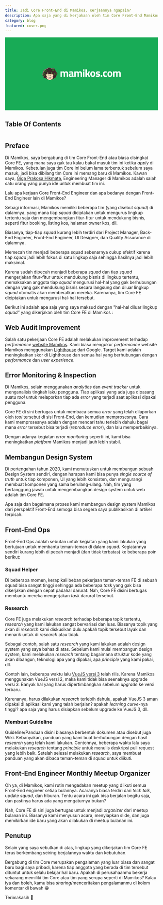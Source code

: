 ```yaml
---
title: Jadi Core Front-End di Mamikos. Kerjaannya ngapain?
description: Apa saja yang di kerjakaan oleh tim Core Front-End Mamikos dan kenapa tim ini ada di Mamikos.
category: blog
featured: cover.png
---
```


<img src="cover.png" alt="Jadi Core Front-End di Mamikos. Kerjaannya ngapain?" />

<p></p>


## Table Of Contents

```toc

```

## Preface

Di Mamikos, saya bergabung di tim Core Front-End atau biasa disingkat Core FE, yang mana saya gak tau kalau bakal masuk tim ini ketika *apply* di Mamikos. Kebetulan juga tim Core ini belum lama terbentuk sebelum saya masuk, jadi bisa dibilang tim Core ini memang baru di Mamikos. Kawan saya, <a href="https://www.linkedin.com/in/gigaprakosa" target="_blank" rel="noopener">Giga Prakosa Hikmata</a>, Engineering Manager di Mamikos adalah salah satu orang yang punya ide untuk membuat tim ini.

Lalu apa kerjaan Core Front-End Engineer dan apa bedanya dengan Front-End Engineer lain di Mamikos? 

Sebagi informasi, Mamikos memiliki beberapa tim (yang disebut *squad*) di dalamnya, yang mana tiap *squad* diciptakan untuk mengurus lingkup tertentu saja dan mengembangkan fitur-fitur untuk mendukung bisnis, seperti fitur booking, listing kos, halaman owner kos, dll. 

Biasanya, tiap-tiap *squad* kurang lebih terdiri dari Project Manager, Back-End Engineer, Front-End Engineer, UI Designer, dan Quality Assurance di dalamnya.

Memecah tim menjadi beberapa squad sebenarnya cukup efektif karena tiap *squad* jadi lebih fokus di satu lingkup saja sehingga hasilnya jadi lebih maksimal.

Karena sudah dipecah menjadi beberapa *squad* dan tiap *squad* mengerjakan fitur-fitur untuk mendukung bisnis di lingkup tertentu, memaksakan anggota tiap *squad* mengurusi hal-hal yang gak berhubungan dengan yang gak mendukung bisnis secara langsung dan diluar lingkup *squad* otomatis akan memberatkan mereka. Karenanya, tim Core FE diciptakan untuk mengurusi hal-hal tersebut. 

Berikut ini adalah apa saja yang saya maksud dengan "hal-hal diluar lingkup *squad"* yang dikerjakan oleh tim Core FE di Mamikos :

## Web Audit Improvement

Salah satu pekerjaan Core FE adalah melakukan improvement terhadap _performance_ <a href="https://www.mamikos.com" target="_blank" rel="noopener">website Mamikos</a>. Kami biasa mengukur _performance_ website Mamikos menggunakan <a href="https://developers.google.com/web/tools/lighthouse" target="_blank" rel="noopener">Lighthouse</a> dari Google. Target kami adalah meningkatkan skor di Lighthouse dan semua hal yang berhubungan dengan _performance_ dan _user experience_.

## Error Monitoring & Inspection

Di Mamikos, selain menggunakan *analytics* dan *event tracker* untuk menganalisis tingkah laku pengguna. Tiap aplikasi yang ada juga dipasang suatu *tool* untuk melaporkan tiap ada *error* yang terjadi saat aplikasi dipakai pengguna. 

Core FE di sini bertugas untuk membaca semua *error* yang telah dilaporkan oleh *tool* tersebut di sisi Front-End, dan kemudian memprosesnya. Cara kami memprosesnya adalah dengan mencari tahu terlebih dahulu bagai mana *error* tersebut bisa terjadi (*reproduce error*), dan lalu memperbaikinya. 

Dengan adanya kegiatan *error monitoring* seperti ini, kami bisa meningkatkan *platform* Mamikos menjadi jauh lebih stabil.

## Membangun Design System

Di pertengahan tahun 2020, kami memutuskan untuk membangun sebuah Design System sendiri, dengan harapan kami bisa punya *single source of truth* untuk tiap komponen, UI yang lebih konsisten, dan mengurangi membuat komponen yang sama berulang-ulang. Nah, tim yang bertanggung jawab untuk mengembangkan design system untuk web adalah tim Core FE. 

Apa saja dan bagaimana proses kami membangun design system Mamikos dari perspektif Front-End semoga bisa segera saya publikasikan di artikel terpisah.

## Front-End Ops

Front-End Ops adalah sebutan untuk kegiatan yang kami lakukan yang bertujuan untuk membantu teman-teman di dalam *squad*. Kegiatannya sendiri kurang lebih di pecah menjadi (dan tidak terbatas) ke beberapa poin berikut:

### Squad Helper

Di beberapa momen, kerap kali beban pekerjaan teman-teman FE di sebuah squad bisa sangat tinggi sehingga ada beberapa _task_ yang gak bisa dikerjakan dengan cepat padahal darurat. Nah, Core FE disini bertugas membantu mereka mengerjakan _task_ darurat tersebut. 

### Research

Core FE juga melakukan _research_ terhadap beberapa topik tertentu, _research_ yang kami lakukan sangat bervariasi dan luas. Biasanya topik yang akan di _research_ kami diskusikan dulu apakah topik tersebut layak dan menarik untuk di _research_ atau tidak.

Sebagai contoh, salah satu _research_ yang kami lakukan adalah design system yang saya bahas di atas. Sebelum kami mulai membangun design system, kami melakukan _research_ tentang bagaimana struktur kode yang akan dibangun, teknologi apa yang dipakai, apa _principle_ yang kami pakai, dll. 

Contoh lain, beberapa waktu lalu <a href="https://github.com/vuejs/vue-next/releases/tag/v3.0.0" target="_blank" rel="noopener">VueJS versi 3</a> telah rilis. Karena Mamikos menggunakan VueJS versi 2, maka kami tidak bisa seenaknya upgrade versi 3. Banyak hal yang harus dipertimbangkan sebelum _upgrade_ ke versi terbaru. 

Karenanya, harus dilakukan _research_ terlebih dahulu, apakah VueJS 3 aman dipakai di aplikasi kami yang telah berjalan? apakah *learning curve*-nya tinggi? apa saja yang harus disiapkan sebelum upgrade ke VueJS 3, dll. 

### Membuat Guideline

Guideline/Panduan disini biasanya berbentuk dokumen atau disebut juga Wiki. Kebanyakan, panduan yang kami buat berhubungan dengan hasil _research_ yang telah kami lakukan. Contohnya, beberapa waktu lalu saya melakukan _research_ tentang _principle_ untuk menulis deskripsi pull request yang lebih baik. Setelah selesai melakukan _research_, saya membuat panduan yang akan dibaca teman-teman di squad untuk diikuti. 

## Front-End Engineer Monthly Meetup Organizer

Oh ya, di Mamikos, kami rutin mengadakan meetup yang diikuti semua Front-End engineer setiap bulannya. Acaranya biasa terdiri dari _tech talk_, update _squad_, dan hiburan. Tentu acara ini gak bisa berjalan begitu saja, dan pastinya harus ada yang mengaturnya bukan? 

Nah, Core FE di sini juga bertugas untuk menjadi *organizer* dari meetup bulanan ini. Biasanya kami menyusun acara, menyiapkan slide, dan juga memikirkan ide baru yang akan dilakukan di meetup bulanan ini.

## Penutup

Selain yang saya sebutkan di atas, lingkup yang dikerjakan tim Core FE terus berkembang seiring berjalannya waktu dan kebutuhan.

Bergabung di tim Core merupakan pengalaman yang luar biasa dan sangat baru bagi saya pribadi, karena tiap anggota yang berada di tim tersebut dituntut untuk selalu belajar hal baru. Apakah di perusahaanmu bekerja sekarang memiliki tim Core atau tim yang serupa seperti di Mamikos? Kalau iya dan boleh, kamu bisa _sharing_/menceritakan pengalamanmu di kolom komentar di bawah 😁

Terimakasih 👋